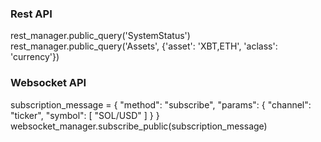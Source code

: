 ### Rest API

rest_manager.public_query('SystemStatus')
rest_manager.public_query('Assets', {'asset': 'XBT,ETH', 'aclass': 'currency'})

### Websocket API

subscription_message = {
    "method": "subscribe",
    "params": {
        "channel": "ticker",
        "symbol": [
            "SOL/USD"
        ]
    }
}
websocket_manager.subscribe_public(subscription_message)